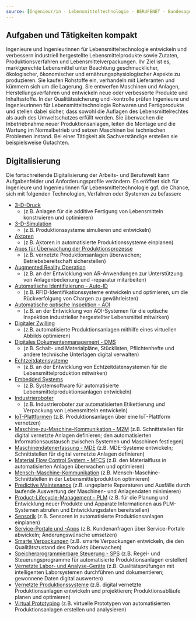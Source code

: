 ```yaml
---
source: [Ingenieur/in - Lebensmitteltechnologie - BERUFENET - Bundesagentur für Arbeit (arbeitsagentur.de)](https://web.arbeitsagentur.de/berufenet/beruf/58727)
---
```


## Aufgaben und Tätigkeiten kompakt

Ingenieure und Ingenieurinnen für Lebensmitteltechnologie entwickeln und verbessern industriell hergestellte Lebensmittelprodukte sowie Zutaten, Produktionsverfahren und Lebensmittelverpackungen. Ihr Ziel ist es, marktgerechte Lebensmittel unter Beachtung geschmacklicher, ökologischer, ökonomischer und ernährungsphysiologischer Aspekte zu produzieren. Sie kaufen Rohstoffe ein, verhandeln mit Lieferanten und kümmern sich um die Lagerung. Sie entwerfen Maschinen und Anlagen, Herstellungsverfahren und entwickeln neue oder verbesserte Produkte und Inhaltsstoffe. In der Qualitätssicherung und -kontrolle prüfen Ingenieure und Ingenieurinnen für Lebensmitteltechnologie Rohwaren und Fertigprodukte und stellen dabei sicher, dass sowohl die Auflagen des Lebensmittelrechtes als auch des Umweltschutzes erfüllt werden. Sie überwachen die Inbetriebnahme neuer Produktionsanlagen, leiten die Montage und die Wartung im Normalbetrieb und setzen Maschinen bei technischen Problemen instand. Bei einer Tätigkeit als Sachverständige erstellen sie beispielsweise Gutachten.

## Digitalisierung

Die fortschreitende Digitalisierung der Arbeits- und Berufswelt kann Aufgabenfelder und Anforderungsprofile verändern. Es eröffnet sich für Ingenieure und Ingenieurinnen für Lebensmitteltechnologie ggf. die Chance, sich mit folgenden Technologien, Verfahren oder Systemen zu befassen:

- [3-D-Druck](https://web.arbeitsagentur.de/berufenet/# "Fachworterklärung: 3-D-Druck") 
	- (z.B. Anlagen für die additive Fertigung von Lebensmitteln konstruieren und optimieren)
- [3-D-Simulation](https://web.arbeitsagentur.de/berufenet/# "Fachworterklärung: 3-D-Simulation") 
	- (z.B. Produktionssysteme simulieren und entwickeln)
- [Aktoren](https://web.arbeitsagentur.de/berufenet/# "Fachworterklärung: Aktor") 
	- (z.B. Aktoren in automatisierte Produktionssysteme einplanen)
- [Apps für Überwachung der Produktionsprozesse](https://web.arbeitsagentur.de/berufenet/# "Fachworterklärung: Apps für Überwachung der Produktionsprozesse") 
	- (z.B. vernetzte Produktionsanlagen überwachen; Betriebsbereitschaft sicherstellen)
- [Augmented Reality Operation](https://web.arbeitsagentur.de/berufenet/# "Fachworterklärung: Augmented Reality Operation") 
	- (z.B. an der Entwicklung von AR-Anwendungen zur Unterstützung von Anlagenbedienung und -reparatur mitarbeiten)
- [Automatische Identifizierung - Auto-ID](https://web.arbeitsagentur.de/berufenet/# "Fachworterklärung: Automatische Identifizierung (Auto-ID)") 
	- (z.B. RFID-Identifikationssysteme entwickeln und optimieren, um die Rückverfolgung von Chargen zu gewährleisten)
- [Automatische optische Inspektion - AOI](https://web.arbeitsagentur.de/berufenet/# "Fachworterklärung: Automatische optische Inspektion - AOI") 
	- (z.B. an der Entwicklung von AOI-Systemen für die optische Inspektion industrieller hergestellter Lebensmittel mitwirken)
- [Digitaler Zwilling](https://web.arbeitsagentur.de/berufenet/# "Fachworterklärung: Digitaler Zwilling") 
	- (z.B. automatisierte Produktionsanlagen mithilfe eines virtuellen Abbilds optimieren)
- [Digitales Dokumentenmanagement - DMS](https://web.arbeitsagentur.de/berufenet/# "Fachworterklärung: Digitales Dokumentenmanagement (DMS)") 
	- (z.B. Schalt- und Materialpläne, Stücklisten, Pflichtenhefte und andere technische Unterlagen digital verwalten)
- [Echtzeitdatensysteme](https://web.arbeitsagentur.de/berufenet/# "Fachworterklärung: Echtzeitdatensysteme") 
	- (z.B. an der Entwicklung von Echtzeitdatensystemen für die Lebensmittelproduktion mitwirken)
-   [Embedded Systems](https://web.arbeitsagentur.de/berufenet/# "Fachworterklärung: Embedded Systems") 
	- (z.B. Systemsoftware für automatisierte Lebensmittelproduktionsanlagen entwickeln)
-   [Industrieroboter](https://web.arbeitsagentur.de/berufenet/# "Fachworterklärung: Industrieroboter") 
	- (z.B. Industrieroboter zur automatisierten Etikettierung und Verpackung von Lebensmitteln entwickeln)
-   [IoT-Plattformen](https://web.arbeitsagentur.de/berufenet/# "Fachworterklärung: IoT-Plattformen") (z.B. Produktionsanlagen über eine IoT-Plattform vernetzen)
-   [Maschine-zu-Maschine-Kommunikation - M2M](https://web.arbeitsagentur.de/berufenet/# "Fachworterklärung: Maschine-zu-Maschine-Kommunikation (M2M)") (z.B. Schnittstellen für digital vernetzte Anlagen definieren; den automatisierten Informationsaustausch zwischen Systemen und Maschinen festlegen)
-   [Maschinendatenerfassung - MDE](https://web.arbeitsagentur.de/berufenet/# "Fachworterklärung: Maschinendatenerfassung (MDE)") (z.B. MDE-Systeme entwickeln; Schnittstellen für digital vernetzte Anlagen definieren)
-   [Material Flow Control System - MFCS](https://web.arbeitsagentur.de/berufenet/# "Fachworterklärung: Material Flow Control System (MFCS)") (z.B. den Materialfluss in automatisierten Anlagen überwachen und optimieren)
-   [Mensch-Maschine-Kommunikation](https://web.arbeitsagentur.de/berufenet/# "Fachworterklärung: Mensch-Maschine-Kommunikation") (z.B. Mensch-Maschine-Schnittstellen in der Lebensmittelproduktion optimieren)
-   [Predictive Maintenance](https://web.arbeitsagentur.de/berufenet/# "Fachworterklärung: Predictive Maintenance") (z.B. ungeplante Reparaturen und Ausfälle durch laufende Auswertung der Maschinen- und Anlagendaten minimieren)
-   [Product-Lifecycle-Management - PLM](https://web.arbeitsagentur.de/berufenet/# "Fachworterklärung: Product-Lifecycle-Management - PLM") (z.B. für die Planung und Entwicklung neuer Produkte und Apparate Informationen aus PLM-Systemen abrufen und Entwicklungsdaten bereitstellen)
-   [Sensorik](https://web.arbeitsagentur.de/berufenet/# "Fachworterklärung: Sensorik") (z.B. Sensoren in automatisierte Produktionsanlagen einplanen)
-   [Service-Portale und -Apps](https://web.arbeitsagentur.de/berufenet/# "Fachworterklärung: Service-Portale und -Apps") (z.B. Kundenanfragen über Service-Portale abwickeln; Änderungswünsche umsetzen)
-   [Smarte Verpackungen](https://web.arbeitsagentur.de/berufenet/# "Fachworterklärung: Smarte Verpackungen") (z.B. smarte Verpackungen entwickeln, die den Qualitätszustand des Produkts überwachen)
-   [Speicherprogrammierbare Steuerung - SPS](https://web.arbeitsagentur.de/berufenet/# "Fachworterklärung: Speicherprogrammierbare Steuerung (SPS)") (z.B. Regel- und Steuerungsprogramme für automatisierte Produktionsanlagen erstellen)
-   [Vernetzte Labor- und Analyse-Geräte](https://web.arbeitsagentur.de/berufenet/# "Fachworterklärung: Vernetzte Labor- und Analyse-Geräte") (z.B. Qualitätsprüfungen mit intelligenten Laborsystemen durchführen und dokumentieren; gewonnene Daten digital auswerten)
-   [Vernetzte Produktionssysteme](https://web.arbeitsagentur.de/berufenet/# "Fachworterklärung: Vernetzte Produktionssysteme") (z.B. digital vernetzte Produktionsanlagen entwickeln und projektieren; Produktionsabläufe planen und optimieren)
-   [Virtual Prototyping](https://web.arbeitsagentur.de/berufenet/# "Fachworterklärung: Virtual Prototyping") (z.B. virtuelle Prototypen von automatisierten Produktionsanlagen erstellen und analysieren)